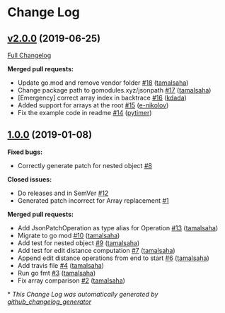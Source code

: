 # Change Log

## [v2.0.0](https://github.com/gomodules/jsonpatch/tree/v2.0.0) (2019-06-25)
[Full Changelog](https://github.com/gomodules/jsonpatch/compare/1.0.0...v2.0.0)

**Merged pull requests:**

- Update go.mod and remove vendor folder [\#18](https://github.com/gomodules/jsonpatch/pull/18) ([tamalsaha](https://github.com/tamalsaha))
- Change package path to gomodules.xyz/jsonpath [\#17](https://github.com/gomodules/jsonpatch/pull/17) ([tamalsaha](https://github.com/tamalsaha))
- \[Emergency\] correct array index in backtrace [\#16](https://github.com/gomodules/jsonpatch/pull/16) ([kdada](https://github.com/kdada))
- Added support for arrays at the root [\#15](https://github.com/gomodules/jsonpatch/pull/15) ([e-nikolov](https://github.com/e-nikolov))
- Fix the example code in readme [\#14](https://github.com/gomodules/jsonpatch/pull/14) ([pytimer](https://github.com/pytimer))

## [1.0.0](https://github.com/gomodules/jsonpatch/tree/1.0.0) (2019-01-08)
**Fixed bugs:**

- Correctly generate patch for nested object [\#8](https://github.com/gomodules/jsonpatch/issues/8)

**Closed issues:**

- Do releases and in SemVer [\#12](https://github.com/gomodules/jsonpatch/issues/12)
- Generated patch incorrect for Array replacement [\#1](https://github.com/gomodules/jsonpatch/issues/1)

**Merged pull requests:**

- Add JsonPatchOperation as type alias for Operation [\#13](https://github.com/gomodules/jsonpatch/pull/13) ([tamalsaha](https://github.com/tamalsaha))
- Migrate to go mod [\#10](https://github.com/gomodules/jsonpatch/pull/10) ([tamalsaha](https://github.com/tamalsaha))
- Add test for nested object [\#9](https://github.com/gomodules/jsonpatch/pull/9) ([tamalsaha](https://github.com/tamalsaha))
- Add test for edit distance computation [\#7](https://github.com/gomodules/jsonpatch/pull/7) ([tamalsaha](https://github.com/tamalsaha))
- Append edit distance operations from end to start [\#6](https://github.com/gomodules/jsonpatch/pull/6) ([tamalsaha](https://github.com/tamalsaha))
- Add travis file [\#4](https://github.com/gomodules/jsonpatch/pull/4) ([tamalsaha](https://github.com/tamalsaha))
- Run go fmt [\#3](https://github.com/gomodules/jsonpatch/pull/3) ([tamalsaha](https://github.com/tamalsaha))
- Fix array comparison [\#2](https://github.com/gomodules/jsonpatch/pull/2) ([tamalsaha](https://github.com/tamalsaha))



\* *This Change Log was automatically generated by [github_changelog_generator](https://github.com/skywinder/Github-Changelog-Generator)*